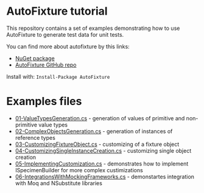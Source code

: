 # AutoFixture tutorial
This repository contains a set of examples demonstrating how to use AutoFixture to generate test data for unit tests.

You can find more about autofixture by this links:
* [NuGet package](https://www.nuget.org/packages/AutoFixture)
* [AutoFixture GitHub repo](https://github.com/AutoFixture/AutoFixture)

Install with: `Install-Package AutoFixture`

# Examples files
* [01-ValueTypesGeneration.cs](https://github.com/eugene-blokhin/autofixture-tutorial/blob/master/Autofixture.Tutorial.Tests/01-ValueTypesGeneration.cs) - generation of values of primitive and non-primitive value types
* [02-ComplexObjectsGeneration.cs](https://github.com/eugene-blokhin/autofixture-tutorial/blob/master/Autofixture.Tutorial.Tests/02-ComplexObjectsGeneration.cs) - generation of instances of reference types
* [03-CustomizingFixtureObject.cs](https://github.com/eugene-blokhin/autofixture-tutorial/blob/master/Autofixture.Tutorial.Tests/03-CustomizingFixtureObject.cs) - customizing of a fixture object
* [04-CustomizingSingleInstanceCreation.cs](https://github.com/eugene-blokhin/autofixture-tutorial/blob/master/Autofixture.Tutorial.Tests/04-CustomizingSingleInstanceCreation.cs) - customizing single object creation
* [05-ImplementingCustomization.cs](https://github.com/eugene-blokhin/autofixture-tutorial/blob/master/Autofixture.Tutorial.Tests/05-ImplementingCustomization.cs) - demonstrates how to implement ISpecimenBuilder for more complex custimizations
* [06-IntegrationsWithMockingFrameworks.cs](https://github.com/eugene-blokhin/autofixture-tutorial/blob/master/Autofixture.Tutorial.Tests/06-IntegrationsWithMockingFrameworks.cs) - demonstartes integration with Moq and NSubstitute libraries
